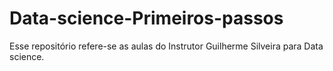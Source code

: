 # Data-science-Primeiros-passos
Esse repositório refere-se as aulas do Instrutor Guilherme Silveira para Data science. 
